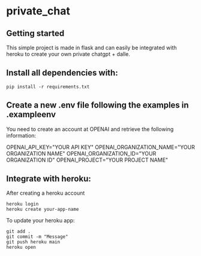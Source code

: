 # private_chat



## Getting started

This simple project is made in flask and can easily be integrated with heroku to create your own private chatgpt + dalle.

## Install all dependencies with:


```
pip install -r requirements.txt
```

## Create a new .env file following the examples in .exampleenv

You need to create an account at OPENAI and retrieve the following information:

OPENAI_API_KEY="YOUR API KEY"
OPENAI_ORGANIZATION_NAME="YOUR ORGANIZATION NAME"
OPENAI_ORGANIZATION_ID="YOUR ORGANIZATION ID"
OPENAI_PROJECT="YOUR PROJECT NAME"


## Integrate with heroku:

After creating a heroku account

```
heroku login
heroku create your-app-name
```

To update your heroku app:
```
git add .
git commit -m "Message"
git push heroku main
heroku open
```